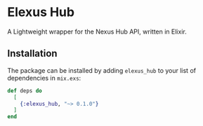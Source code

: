 # Elexus Hub

A Lightweight wrapper for the Nexus Hub API, written in Elixir.

## Installation

The package can be installed by adding `elexus_hub` to your list of dependencies in `mix.exs`:

```elixir
def deps do
  [
    {:elexus_hub, "~> 0.1.0"}
  ]
end
```
